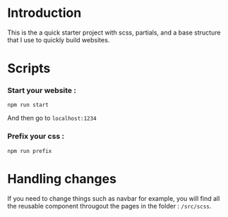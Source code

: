 # Introduction
This is the a quick starter project with scss, partials, and a base structure that I use to quickly build websites.


# Scripts
### Start your website :
``` 
npm run start
```
And then go to `localhost:1234`  

### Prefix your css :
``` 
npm run prefix
```

# Handling changes
If you need to change things such as navbar for example, you will find all the reusable component througout the pages in the folder : `/src/scss`.
